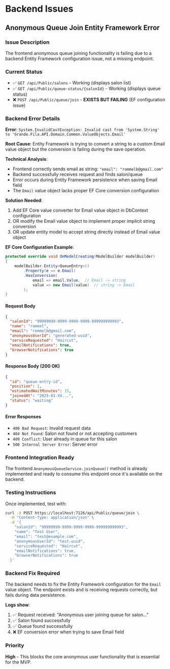 # Backend Issues

## Anonymous Queue Join Entity Framework Error

### Issue Description
The frontend anonymous queue joining functionality is failing due to a backend Entity Framework configuration issue, not a missing endpoint.

### Current Status
- ✅ `GET /api/Public/salons` - Working (displays salon list)
- ✅ `GET /api/Public/queue-status/{salonId}` - Working (displays queue status)
- ❌ `POST /api/Public/queue/join` - **EXISTS BUT FAILING** (EF configuration issue)

### Backend Error Details

**Error**: `System.InvalidCastException: Invalid cast from 'System.String' to 'Grande.Fila.API.Domain.Common.ValueObjects.Email'`

**Root Cause**: Entity Framework is trying to convert a string to a custom Email value object but the conversion is failing during the save operation.

**Technical Analysis**:
- Frontend correctly sends email as string: `"email": "rommelb@gmail.com"`
- Backend successfully receives request and finds salon/queue
- Error occurs during Entity Framework persistence when saving Email field
- The `Email` value object lacks proper EF Core conversion configuration

**Solution Needed**: 
1. Add EF Core value converter for Email value object in DbContext configuration
2. OR modify the Email value object to implement proper implicit string conversion
3. OR update entity model to accept string directly instead of Email value object

**EF Core Configuration Example**:
```csharp
protected override void OnModelCreating(ModelBuilder modelBuilder)
{
    modelBuilder.Entity<QueueEntry>()
        .Property(e => e.Email)
        .HasConversion(
            email => email.Value,  // Email -> string
            value => new Email(value)  // string -> Email
        );
}
```

#### Request Body
```json
{
  "salonId": "99999999-9999-9999-9999-999999999993",
  "name": "rommel",
  "email": "rommelb@gmail.com", 
  "anonymousUserId": "generated-uuid",
  "serviceRequested": "Haircut",
  "emailNotifications": true,
  "browserNotifications": true
}
```

#### Response Body (200 OK)
```json
{
  "id": "queue-entry-id",
  "position": 1,
  "estimatedWaitMinutes": 15,
  "joinedAt": "2025-01-XX...",
  "status": "waiting"
}
```

#### Error Responses
- `400 Bad Request`: Invalid request data
- `404 Not Found`: Salon not found or not accepting customers
- `409 Conflict`: User already in queue for this salon
- `500 Internal Server Error`: Server error

### Frontend Integration Ready
The frontend `AnonymousQueueService.joinQueue()` method is already implemented and ready to consume this endpoint once it's available on the backend.

### Testing Instructions
Once implemented, test with:
```bash
curl -X POST https://localhost:7126/api/Public/queue/join \
  -H "Content-Type: application/json" \
  -d '{
    "salonId": "99999999-9999-9999-9999-999999999993",
    "name": "Test User",
    "email": "test@example.com",
    "anonymousUserId": "test-uuid",
    "serviceRequested": "Haircut",
    "emailNotifications": true,
    "browserNotifications": true
  }'
```

### Backend Fix Required
The backend needs to fix the Entity Framework configuration for the `Email` value object. The endpoint exists and is receiving requests correctly, but fails during data persistence.

**Logs show**:
1. ✅ Request received: "Anonymous user joining queue for salon..."
2. ✅ Salon found successfully 
3. ✅ Queue found successfully
4. ❌ EF conversion error when trying to save Email field

### Priority
**High** - This blocks the core anonymous user functionality that is essential for the MVP.